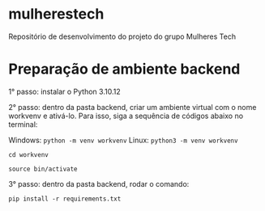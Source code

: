 # mulherestech

Repositório de desenvolvimento do projeto do grupo Mulheres Tech

# Preparação de ambiente backend

1° passo: instalar o Python 3.10.12

2° passo: dentro da pasta backend, criar um ambiente virtual com o nome workvenv e ativá-lo. Para isso, siga a sequência de códigos abaixo no terminal:

Windows: `python -m venv workvenv`
Linux: `python3 -m venv workvenv`

`cd workvenv`

`source bin/activate`

3° passo: dentro da pasta backend, rodar o comando:

`pip install -r requirements.txt`
